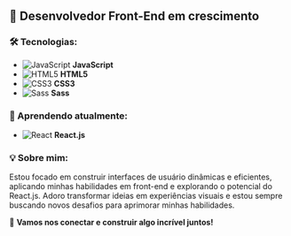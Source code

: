 ## 🌟 Desenvolvedor Front-End em crescimento

### 🛠 Tecnologias:
- ![JavaScript](https://img.shields.io/badge/-JavaScript-F7DF1E?style=flat&logo=javascript&logoColor=black) **JavaScript**
- ![HTML5](https://img.shields.io/badge/-HTML5-E34F26?style=flat&logo=html5&logoColor=white) **HTML5**
- ![CSS3](https://img.shields.io/badge/-CSS3-1572B6?style=flat&logo=css3&logoColor=white) **CSS3**
- ![Sass](https://img.shields.io/badge/-Sass-CC6699?style=flat&logo=sass&logoColor=white) **Sass**

### 🚀 Aprendendo atualmente:
- ![React](https://img.shields.io/badge/-React-61DAFB?style=flat&logo=react&logoColor=black) **React.js**

### 💡 Sobre mim:
Estou focado em construir interfaces de usuário dinâmicas e eficientes, aplicando minhas habilidades em front-end e explorando o potencial do React.js. Adoro transformar ideias em experiências visuais e estou sempre buscando novos desafios para aprimorar minhas habilidades.

💬 **Vamos nos conectar e construir algo incrível juntos!**

